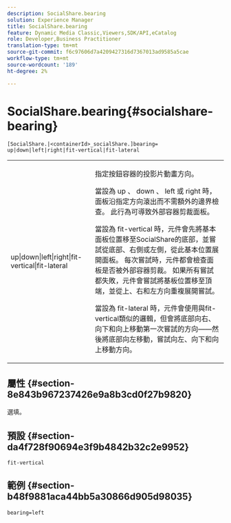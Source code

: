```yaml
---
description: SocialShare.bearing
solution: Experience Manager
title: SocialShare.bearing
feature: Dynamic Media Classic,Viewers,SDK/API,eCatalog
role: Developer,Business Practitioner
translation-type: tm+mt
source-git-commit: f6c97606d7a4209427316d7367013ad9585a5cae
workflow-type: tm+mt
source-wordcount: '189'
ht-degree: 2%

---
```



# SocialShare.bearing{#socialshare-bearing}

`[SocialShare.|<containerId>_socialShare.]bearing= up|down|left|right|fit-vertical|fit-lateral`

<table id="table_0002BE81371D4E16A56FBEDD13FDF3C2"> 
 <tbody> 
  <tr> 
   <td colname="col1"> <p> <span class="codeph"> up|down|left|right|fit-vertical|fit-lateral  </span> </p> </td> 
   <td colname="col2"> <p> 指定按鈕容器的投影片動畫方向。 </p> <p> 當設為<span class="codeph"> up </span>、<span class="codeph"> down </span>、<span class="codeph"> left </span>或<span class="codeph"> right </span>時，面板沿指定方向滾出而不需額外的邊界檢查。 此行為可導致外部容器剪裁面板。 </p> <p>當設為<span class="codeph"> fit-vertical </span>時，元件會先將基本面板位置移至SocialShare的底部，並嘗試從底部、右側或左側，從此基本位置展開面板。 每次嘗試時，元件都會檢查面板是否被外部容器剪裁。 如果所有嘗試都失敗，元件會嘗試將基板位置移至頂端，並從上、右和左方向重複展開嘗試。 </p> <p>當設為<span class="codeph"> fit-lateral </span>時，元件會使用與fit-vertical類似的邏輯，但會將底部向右、向下和向上移動第一次嘗試的方向——然後將底部向左移動，嘗試向左、向下和向上移動方向。 </p> </td> 
  </tr> 
 </tbody> 
</table>

## 屬性 {#section-8e843b967237426e9a8b3cd0f27b9820}

選填。

## 預設 {#section-da4f728f90694e3f9b4842b32c2e9952}

`fit-vertical`

## 範例 {#section-b48f9881aca44bb5a30866d905d98035}

`bearing=left`
